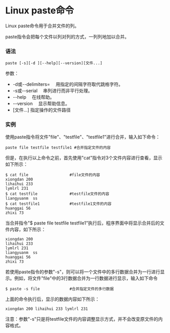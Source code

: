 # Linux paste命令

Linux paste命令用于合并文件的列。

paste指令会把每个文件以列对列的方式，一列列地加以合并。

### 语法

    paste [-s][-d ][--help][--version][文件...]

参数：

- -d或--delimiters= 　用指定的间隔字符取代跳格字符。
- -s或--serial 　串列进行而非平行处理。
- --help 　在线帮助。
- --version 　显示帮助信息。
- [文件…]   指定操作的文件路径

### 实例

使用paste指令将文件"file"、"testfile"、"testfile1"进行合并，输入如下命令：

    paste file testfile testfile1 #合并指定文件的内容 
    

但是，在执行以上命令之前，首先使用"cat"指令对3个文件内容进行查看，显示如下所示：

    $ cat file                  #file文件的内容  
    xiongdan 200  
    lihaihui 233  
    lymlrl 231  
    $ cat testfile              #testfile文件的内容  
    liangyuanm  ss  
    $ cat testfile1             #testfile1文件的内容  
    huanggai 56  
    zhixi 73 
    

当合并指令"$ paste file testfile testfile1"执行后，程序界面中将显示合并后的文件内容，如下所示：

    xiongdan 200  
    lihaihui 233  
    lymlrl 231  
    liangyuanm  ss  
    huanggai 56  
    zhixi 73  
    

若使用paste指令的参数"-s"，则可以将一个文件中的多行数据合并为一行进行显示。例如，将文件"file"中的3行数据合并为一行数据进行显示，输入如下命令

    $ paste -s file             #合并指定文件的多行数据

上面的命令执行后，显示的数据内容如下所示：

    xiongdan 200 lihaihui 233 lymlrl 231 
    

注意：参数"-s"只是将testfile文件的内容调整显示方式，并不会改变原文件的内容格式。